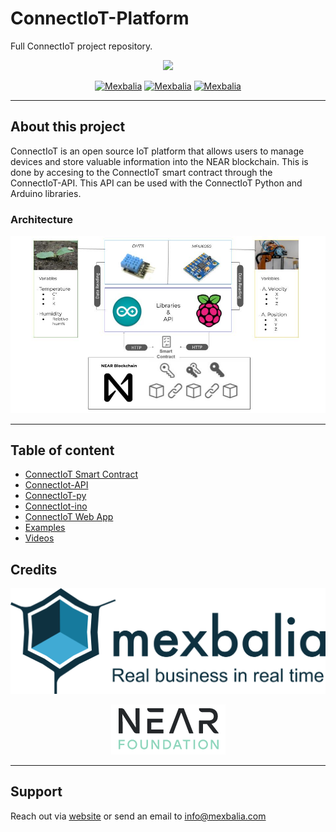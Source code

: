 # ConnectIoT-Platform
Full ConnectIoT project repository.


<p align="center">
  <img src="https://github.com/EbanCuMo/ConnectIoT-Platform/blob/main/assets/images/Morado%20Moderno%20Tecnolog%C3%ADa%20y%20Juegos%20Logotipo%20(1).png" />
</p>

<center>


[![Mexbalia](https://img.shields.io/badge/Mexbalia-ConnectIoT-blue)](https://mexbalia.com/connect-iot/)
[![Mexbalia](https://img.shields.io/badge/-Near%20Protocol-9cf)](https://near.org/)
[![Mexbalia](https://img.shields.io/badge/-near--sdk--rs-orange)](https://www.near-sdk.io/)

</center>

---
## About this project
ConnectIoT is an open source IoT platform that allows users to manage devices and store valuable information into the NEAR blockchain. 
This is done by accesing to the ConnectIoT smart contract through the ConnectIoT-API. This API can be used with the ConnectIoT Python and Arduino libraries.

### Architecture
<p align="center">
  <img src="https://github.com/EbanCuMo/ConnectIoT-Platform/blob/main/assets/images/ConnectIoT%20Arq..jpg" />
</p>



---
## Table of content
- [ConnectIoT Smart Contract](ConnectIoT-SC/SC.md)
- [ConnectIot-API](ConnectIoT-API/API.md)
- [ConnectIoT-py](ConnectIoT-py/PY.md) 
- [ConnectIot-ino](ConnectIoT-ino/INO.md)
- [ConnectIoT Web App]()
- [Examples](Examples/)
- [Videos](https://youtube.com/playlist?list=PL0AO2J9xYbcvy671E0-FyNwsUlZI79CIs)



## Credits

<p 
align="center">
<a
href="https://mexbalia.com/">
  <img src="https://github.com/EbanCuMo/ConnectIoT-Platform/blob/main/assets/images/Mexbalia_altaResolucion_FondoClaro1.png" /></a>
</p>
<p 
align="center">
<a
href="https://near.foundation/">
  <img src="https://github.com/EbanCuMo/ConnectIoT-Platform/blob/main/assets/images/Screenshot%20from%202022-08-10%2010-38-58.png" /></a>
</p>



---
## Support

Reach out via [website](https://mexbalia.com/contact/) or send an email to [info@mexbalia.com](https://google.com)

